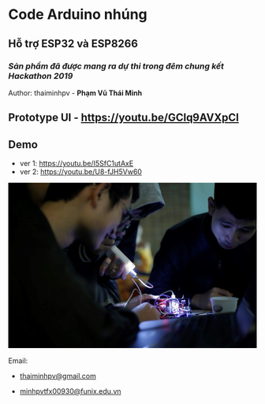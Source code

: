 # Code Arduino nhúng

## Hỗ trợ ESP32 và ESP8266

### ***Sản phẩm đã được mang ra dự thi trong đêm chung kết Hackathon 2019***

Author: thaiminhpv - **Phạm Vũ Thái Minh**

## Prototype UI - https://youtu.be/GClq9AVXpCI

## Demo

- ver 1: https://youtu.be/I5SfC1utAxE
- ver 2: https://youtu.be/U8-fJH5Vw60

![example](./ver2.jpg)


Email: 

- thaiminhpv@gmail.com

- minhpvtfx00930@funix.edu.vn
